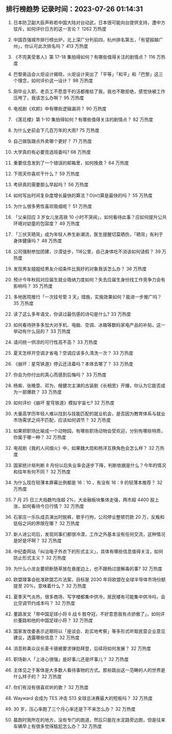 
## 排行榜趋势 记录时间：2023-07-26 01:14:31
  
  1. 日本防卫副大臣声称若中国大陆对台动武，日本很可能向台提供支持，遭中方驳斥，如何评价日方的这一言论？ 1262 万热度
    
  2. 中国百强城市排行榜出炉，北上深广分列前四，杭州排名第五，「有望超越广州」，你认可此次排名吗？ 413 万热度
    
  3. 《不完美受害人》第 17-18 集拍得如何？有哪些值得关注的剧情点？ 116 万热度
    
  4. 巴黎奥运会火炬设计揭晓，火炬设计突出了「平等」「和平」和「巴黎」这三个理念，如何评价这一设计？ 98 万热度
    
  5. 刚毕业入职，老员工不愿意干的活都推给了我，我也不敢拒绝，感觉快被工作压垮了，我该怎么办啊？ 95 万热度
    
  6. 电视剧《欢颜》中有哪些逻辑漏洞？ 90 万热度
    
  7. 《莲花楼》第 1-10 集拍得如何？有哪些值得关注的剧情点？ 82 万热度
    
  8. 为什么史前会下几百万年的大雨? 75 万热度
    
  9. 自己做饭跟点外卖哪个更好？ 71 万热度
    
  10. 大学真的有必要竞选班委吗? 68 万热度
    
  11. 重要信息发到了一个错误的邮箱里，如何挽救？ 64 万热度
    
  12. 下雨天你喜欢干什么？ 59 万热度
    
  13. 考研真的需要那么早起吗？ 56 万热度
    
  14. 如何写出时间复杂度增长最快的算法？O(n!)算是最快的吗？ 55 万热度
    
  15. 为什么很多男性喜欢吸烟呢？ 51 万热度
    
  16. 「父亲回应 3 岁女儿坐高铁 10 小时不哭闹」，如何看待此事？应如何提升公共环境对幼童的包容度？ 49 万热度
    
  17. 「三伏天晒背」成为年轻人养生新潮流，医生提醒切莫晒伤，「晒背」有利于身体健康吗？ 48 万热度
    
  18. 公司强制参加团建，沙漠徒步，118公里，自己身体吃不消该如何请假？ 39 万热度
    
  19. 发现男友姐姐给男友介绍条件比我好的对象我该怎么办？ 36 万热度
    
  20. 预计今年秋招对应届生就业吸纳力度如何？失去应届生身份找工作竞争力会有影响吗？ 35 万热度
    
  21. 多地医院推行「一次挂号管 3 天」措施，实施效果如何？能进一步推广吗？ 35 万热度
    
  22. 读了这么多年语文，你读过最伤感的诗句是什么? 33 万热度
    
  23. 如何看待拼多多加大对手机、电脑、空调、冰箱等数码家电产品的补贴，这一举动有什么目的？ 33 万热度
    
  24. 请问统一供凉的可行性高不高？ 33 万热度
    
  25. 夏天怎样开空调才省电？空调应该多久清洗一次？ 33 万热度
    
  26. 《崩坏：星穹铁道》停云还活着吗？本体去哪了？ 33 万热度
    
  27. 你会为你付出的真心而感到后悔吗？ 33 万热度
    
  28. 杨紫、张晚意、邓为、檀健次主演的古装剧《长相思》开播，你认为它能否成为一部爆款？ 33 万热度
    
  29. 如何评价《崩坏 星穹铁道》模拟宇宙七? 32 万热度
    
  30. 大量高学历年轻人难以找到与技能匹配的就业机会，是否因为教育体系与就业市场需求之间不匹配，应该如何调节？ 32 万热度
    
  31. 如果把职场比喻成一个动物园，有哪些职场动物会受欢迎，分别有哪些特质，你属于哪一种？ 32 万热度
    
  32. 电视剧《我的人间烟火》中，如果魏大勋和杨洋互换角色会怎么样？ 32 万热度
    
  33. 国家统计局判断 8 月份以后失业率会逐步下降，判断依据是什么？今年的情况和往年有何不同？ 32 万热度
    
  34. 为什么现在轻薄本屏幕比例都是 16：10 ，有没有 16：9 的轻薄本推荐？ 32 万热度
    
  35. 7 月 25 日三大指数均涨超 2%，大金融板块集体走强，两市超 4400 股上涨，如何看待今日行情？ 32 万热度
    
  36. 石家庄一乐队成员演出时脱裤，歌手行拘，公司停业整顿罚款 20 万，反叛和低俗之间的界限在哪？ 32 万热度
    
  37. 新人进公司后，发现同事们都很冷漠，工作之外基本没有任何交流，这种情况是好是坏啊？ 32 万热度
    
  38. 中纪委网站「纠治电子外衣下的形式主义」，具体有哪些信息值得关注，如何防止形式主义？ 32 万热度
    
  39. 为什么小龙女要把断肠草放在悬崖边上，也不跟杨过提解毒的事? 32 万热度
    
  40. 欧盟理事会批准欧盟芯片法案，目标是 2030 年将欧盟在全球半导体市场份额提至 20%，意味着什么？ 32 万热度
    
  41. 夏季天气炎热，很多商场、写字楼都集中供冷，居民楼有可能集中供冷吗，会比空调节约成本吗？ 32 万热度
    
  42. 董路发文「带中国足球小将 6 战 6 胜夺冠，不好意思我有点骄傲了」，如何评价董路和他的中国足球小将？ 32 万热度
    
  43. 国家发改委表示近期将以「座谈会、赴实地考察」等多形式听取民营企业意见建议，透露哪些信息？ 32 万热度
    
  44. 消息称美众议长麦卡锡被要求弹劾拜登，后续将如何发展？ 32 万热度
    
  45. 职场新人「上进心很强」是好事儿还是坏事儿？ 32 万热度
    
  46. 主体见之于客体是大多数人看待事物的方式。那些跳出这一范畴的人的世界是什么样子的？ 32 万热度
    
  47. 你们有没有很喜欢听的歌？ 32 万热度
    
  48. Wayward 会成为 TES 冲击 S13 全球总决赛最大的短板吗？ 32 万热度
    
  49. 30 岁，压心率跑了三个月心率还是下不来怎么办？ 32 万热度
    
  50. 晨跑时我所在的地方，没有专门的跑道，然后只能在水泥路旁边跑，但是往来车辆早上有很多觉得尴尬怎么办？ 32 万热度
    